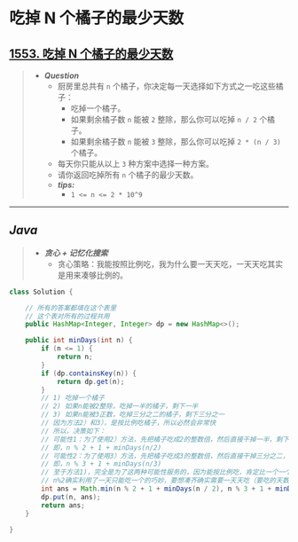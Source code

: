 # 吃掉 N 个橘子的最少天数

## [1553. 吃掉 N 个橘子的最少天数](https://leetcode.cn/problems/minimum-number-of-days-to-eat-n-oranges/)

> - ***Question***
>   - 厨房里总共有 `n` 个橘子，你决定每一天选择如下方式之一吃这些橘子：
>     - 吃掉一个橘子。
>     - 如果剩余橘子数 `n` 能被 `2` 整除，那么你可以吃掉 `n / 2` 个橘子。
>     - 如果剩余橘子数 `n` 能被 `3` 整除，那么你可以吃掉 `2 * (n / 3)` 个橘子。
>   - 每天你只能从以上 `3` 种方案中选择一种方案。
>   - 请你返回吃掉所有 `n` 个橘子的最少天数。
>   - ***tips:***
>     - `1 <= n <= 2 * 10^9`

---

## *Java*

> - ***贪心 + 记忆化搜索***
>   - 贪心策略：我能按照比例吃，我为什么要一天天吃，一天天吃其实是用来凑够比例的。

```java
class Solution {

    // 所有的答案都填在这个表里
    // 这个表对所有的过程共用
    public HashMap<Integer, Integer> dp = new HashMap<>();

    public int minDays(int n) {
        if (n <= 1) {
            return n;
        }
        if (dp.containsKey(n)) {
            return dp.get(n);
        }
        // 1) 吃掉一个橘子
        // 2) 如果n能被2整除，吃掉一半的橘子，剩下一半
        // 3) 如果n能被3正数，吃掉三分之二的橘子，剩下三分之一
        // 因为方法2）和3），是按比例吃橘子，所以必然会非常快
        // 所以，决策如下：
        // 可能性1：为了使用2）方法，先把橘子吃成2的整数倍，然后直接干掉一半，剩下的n/2调用递归
        // 即，n % 2 + 1 + minDays(n/2)
        // 可能性2：为了使用3）方法，先把橘子吃成3的整数倍，然后直接干掉三分之二，剩下的n/3调用递归
        // 即，n % 3 + 1 + minDays(n/3)
        // 至于方法1)，完全是为了这两种可能性服务的，因为能按比例吃，肯定比一个一个吃快(显而易见的贪心)
        // n%2确实利用了一天只能吃一个的巧妙，要想凑齐确实需要一天天吃（要吃的天数等于多出来的橘子数）
        int ans = Math.min(n % 2 + 1 + minDays(n / 2), n % 3 + 1 + minDays(n / 3));
        dp.put(n, ans);
        return ans;
    }

}
```
